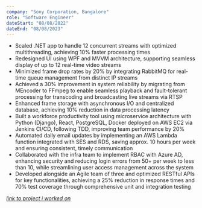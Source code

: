 ```yaml
---
company: "Sony Corporation, Bangalore"
role: "Software Engineer"
dateStart: "08/08/2022"
dateEnd: "08/08/2023"
---
```



- Scaled .NET app to handle 12 concurrent streams with optimized multithreading, achieving 10% faster processing times
- Redesigned UI using WPF and MVVM architecture, supporting seamless display of up to 12 real-time video streams
- Minimized frame drop rates by 20% by integrating RabbitMQ for real-time queue management from distinct IP streams
- Achieved a 30% improvement in system reliability by migrating from MEncoder to FFmpeg to enable seamless playback and fault-tolerant processing for transcoding and broadcasting live streams via RTSP
- Enhanced frame storage with asynchronous I/O and centralized database, achieving 10% reduction in data processing latency
- Built a workforce productivity tool using microservice architecture with Python (Django), React, PostgreSQL, Docker deployed on AWS EC2 via Jenkins CI/CD, following TDD, improving team performance by 20%
- Automated daily email updates by implementing an AWS Lambda function integrated with SES and RDS, saving approx. 10 hours per week and ensuring consistent, timely communication
- Collaborated with the infra team to implement RBAC with Azure AD, enhancing security and reducing login errors from 50+ per week to less than 10, while streamlining user access management across the system
- Developed alongside an Agile team of three and optimized RESTful APIs for key functionalities, achieving a 25% reduction in response times and 70% test coverage through comprehensive unit and integration testing

[*link to project i worked on*](https://www.sony.com/en/SonyInfo/technology/activities/STEF2022/exhibition_0103/)